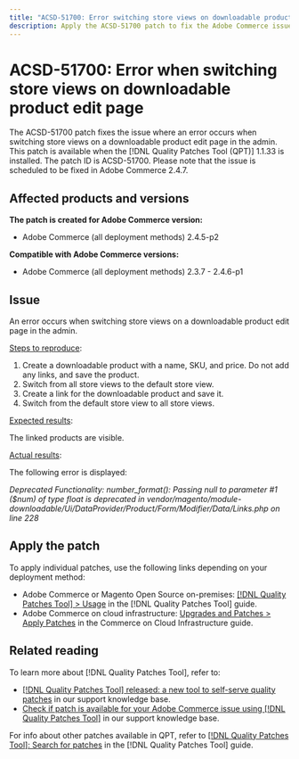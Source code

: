 ```yaml
---
title: "ACSD-51700: Error switching store views on downloadable product edit page"
description: Apply the ACSD-51700 patch to fix the Adobe Commerce issue where an error occurs when switching store views on a downloadable product edit page in the admin.
---
```

# ACSD-51700: Error when switching store views on downloadable product edit page

The ACSD-51700 patch fixes the issue where an error occurs when switching store views on a downloadable product edit page in the admin. This patch is available when the [!DNL Quality Patches Tool (QPT)] 1.1.33 is installed. The patch ID is ACSD-51700. Please note that the issue is scheduled to be fixed in Adobe Commerce 2.4.7.

## Affected products and versions

**The patch is created for Adobe Commerce version:**

* Adobe Commerce (all deployment methods) 2.4.5-p2

**Compatible with Adobe Commerce versions:**

* Adobe Commerce (all deployment methods) 2.3.7 - 2.4.6-p1

## Issue

An error occurs when switching store views on a downloadable product edit page in the admin.

<u>Steps to reproduce</u>:

1. Create a downloadable product with a name, SKU, and price. Do not add any links, and save the product.
1. Switch from all store views to the default store view.
1. Create a link for the downloadable product and save it.
1. Switch from the default store view to all store views.

<u>Expected results</u>:

The linked products are visible.

<u>Actual results</u>:

The following error is displayed:

*Deprecated Functionality: number_format(): Passing null to parameter #1 ($num) of type float is deprecated in vendor/magento/module-downloadable/Ui/DataProvider/Product/Form/Modifier/Data/Links.php on line 228*

## Apply the patch

To apply individual patches, use the following links depending on your deployment method:

* Adobe Commerce or Magento Open Source on-premises: [[!DNL Quality Patches Tool] > Usage](https://experienceleague.adobe.com/docs/commerce-operations/tools/quality-patches-tool/usage.html) in the [!DNL Quality Patches Tool] guide.
* Adobe Commerce on cloud infrastructure: [Upgrades and Patches > Apply Patches](https://experienceleague.adobe.com/docs/commerce-cloud-service/user-guide/develop/upgrade/apply-patches.html) in the Commerce on Cloud Infrastructure guide.

## Related reading

To learn more about [!DNL Quality Patches Tool], refer to:

* [[!DNL Quality Patches Tool] released: a new tool to self-serve quality patches](/help/announcements/adobe-commerce-announcements/magento-quality-patches-released-new-tool-to-self-serve-quality-patches.md) in our support knowledge base.
* [Check if patch is available for your Adobe Commerce issue using [!DNL Quality Patches Tool]](/help/support-tools/patches-available-in-qpt-tool/check-patch-for-magento-issue-with-magento-quality-patches.md) in our support knowledge base.

For info about other patches available in QPT, refer to [[!DNL Quality Patches Tool]: Search for patches](https://experienceleague.adobe.com/tools/commerce-quality-patches/index.html) in the [!DNL Quality Patches Tool] guide.
